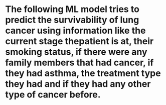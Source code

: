  # The following ML model tries to predict the survivability of lung cancer using information like the current stage thepatient is at, their smoking status, if there were any family members that had cancer, if they had asthma, the treatment type they had and if they had any other type of cancer before.
 
